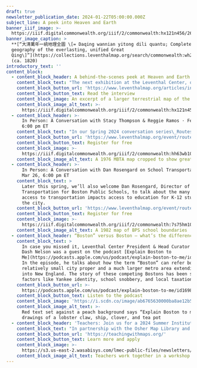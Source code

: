 ```yaml
---
draft: true
newsletter_publication_date: 2024-01-22T05:00:00.000Z
subject_line: A peek into Heaven and Earth
banner_iiif_image: >-
  https://iiif.digitalcommonwealth.org/iiif/2/commonwealth:hx121n456/2661,1089,12303,2996/1200,/0/default.jpg
banner_image_caption: >
  **[“大清萬年一統地理全圖 \[= Daqing wannian yitong dili quantu; Complete map of the
  geography of the everlasting, unified Great
  Qing\]”](https://collections.leventhalmap.org/search/commonwealth:wh24b054q)
  (ca. 1820)
introductory_text: ''
content_block:
  - content_block_header: A behind-the-scenes peek at Heaven and Earth
    content_block_text: "The next exhibition at the Leventhal Center, opening in May 2024, takes a close look at an extraordinary pair of maps from early nineteenth-century China. This exhibition,\_[Heaven and Earth: The Blue Maps of China](https://www.leventhalmap.org/exhibitions), will draw viewers into conversations about Chinese material culture, the circulation of printing techniques around the world, and the different perspectives on space and place that emerge from different intellectual traditions. In this interview, we spoke to Dr. Richard Pegg, the guest curator of\_Heaven and Earth.\n"
    content_block_button_url: 'https://www.leventhalmap.org/articles/interview-richard-pegg/'
    content_block_button_text: Read the interview
    content_block_image: An excerpt of a larger terrestrial map of the Qing Empire
    content_block_image_alt_text: >-
      https://iiif.digitalcommonwealth.org/iiif/2/commonwealth:hx121n456/6784,2419,2755,2615/1200,/0/default.jpg
  - content_block_header: >-
      In Person: A Conversation with Stacy Thompson & Reggie Ramos · Feb 13,
      6:00 pm ET 
    content_block_text: "In our Spring 2024 conversation series\_Routes Ahead of Us, we’ll take the themes of our current exhibition\_[Getting Around Town](https://www.leventhalmap.org/digital-exhibitions/getting-around-town/) and connect the history of Boston’s transit system with questions about how to build a better, more equitable urban mobility system in the future. In the first program, Stacy Thompson, Executive Director of [LivableStreets](https://www.livablestreets.info/), and Reggie Ramos, Executive Director of [Transportation for Massachusetts](https://www.t4ma.org/), will discuss the contemporary social and political contexts shaping transportation policy in Greater Boston. \n"
    content_block_button_url: 'https://www.leventhalmap.org/event/routes-ahead-thompson-ramos/'
    content_block_button_text: Register for free
    content_block_image: >-
      https://iiif.digitalcommonwealth.org/iiif/2/commonwealth:hh63wb10c/1521,1833,3126,3006/1200,/0/default.jpg
    content_block_image_alt_text: A 1976 MBTA map cropped to show greater Boston
  - content_block_header: >-
      In Person: A Conversation with Dan Rosengard on School Transportation ·
      Mar 26, 6:00 pm ET 
    content_block_text: >
      Later this spring, we’ll also welcome Dan Rosengard, Director of
      Transportation for Boston Public Schools, to talk about the many ways
      access to transportation impacts access to education for K-12 students in
      the city. 
    content_block_button_url: 'https://www.leventhalmap.org/event/routes-ahead-rosengard/'
    content_block_button_text: Register for free
    content_block_image: >-
      https://iiif.digitalcommonwealth.org/iiif/2/commonwealth:7s75hm10s/764,647,10045,10631/1200,/0/default.jpg
    content_block_image_alt_text: A 1982 map of BPS school boundaries
  - content_block_header: “Boston” versus Boston — what’s the difference?
    content_block_text: >
      In case you missed it, Leventhal Center President & Head Curator Garrett
      Dash Nelson was a guest on the podcast [Explain Boston to
      Me](https://podcasts.apple.com/us/podcast/explain-boston-to-me/id1698305199).
      In the episode, he talks about how the term “Boston” can refer both to the
      relatively small city proper and a much larger metro area extending deep
      into New England. The story of these competing Bostons has been shaped by
      factors like Yankee identity, school snobbery, and local taxation.
    content_block_button_url: >-
      https://podcasts.apple.com/us/podcast/explain-boston-to-me/id1698305199?i=1000636896555
    content_block_button_text: Listen to the podcast
    content_block_image: 'https://i.scdn.co/image/ab6765630000ba8ae12b516de927b90fd6b310a1'
    content_block_image_alt_text: >-
      Red text set against a peach background says “Explain Boston to me” with
      drawings of a lobster claw, ship, clover, and tea pot
  - content_block_header: 'Teachers: Join us for a 2024 Summer Institute'
    content_block_text: "In partnership with the Osher Map Library and Smith Center for Cartographic Education, this summer we will welcome\_25 educators in grades 3-12\_to Portland, Maine, and Boston, Massachusetts, from\_July 14 to July 26, 2024\_for the NEH Summer Institute “Teaching With Maps: Community and Resilience in Maritime New England.” Teachers will explore how maps and landscapes reflect, erase, obscure, and celebrate Black and Indigenous geographies and histories along New England’s maritime coast. Participants receive a $2,200 stipend for participating in the two-week program.\n"
    content_block_button_url: 'https://teachingwithmaps.org/'
    content_block_button_text: Learn more and apply
    content_block_image: >-
      https://s3.us-east-2.wasabisys.com/lmec-public-files/newsletters/teacher-workshop.JPG
    content_block_image_alt_text: Teachers work together in a workshop in the LMEC classroom space
---
```


